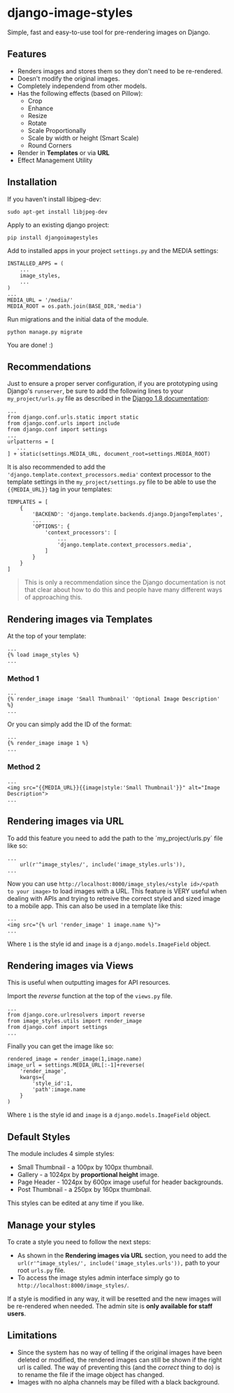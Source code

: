 # django-image-styles
Simple, fast and easy-to-use tool for pre-rendering images on Django.

## Features
- Renders images and stores them so they don't need to be re-rendered.
- Doesn't modify the original images.
- Completely independend from other models.
- Has the following effects (based on Pillow):
  - Crop
  - Enhance
  - Resize
  - Rotate
  - Scale Proportionally
  - Scale by width or height (Smart Scale)
  - Round Corners
- Render in **Templates** or via **URL**
- Effect Management Utility

## Installation

If you haven't install libjpeg-dev:
```
sudo apt-get install libjpeg-dev
```

Apply to an existing django project:
```
pip install djangoimagestyles
```
Add to installed apps in your project `settings.py` and the MEDIA settings:
```
INSTALLED_APPS = (
    ...
    image_styles,
    ...
)
...
MEDIA_URL = '/media/'
MEDIA_ROOT = os.path.join(BASE_DIR,'media')
```
Run migrations and the initial data of the module.
```
python manage.py migrate
```
You are done! :)

## Recommendations

Just to ensure a proper server configuration, if you are prototyping using Django's `runserver`, be sure to add the following lines to your `my_project/urls.py` file as described in the [Django 1.8 documentation](https://docs.djangoproject.com/en/1.8/howto/static-files/):
```
...
from django.conf.urls.static import static
from django.conf.urls import include
from django.conf import settings
...
urlpatterns = [
   ...
] + static(settings.MEDIA_URL, document_root=settings.MEDIA_ROOT)
```
It is also recommended to add the `'django.template.context_processors.media'` context processor to the template settings in the  `my_project/settings.py` file to be able to use the `{{MEDIA_URL}}` tag in your templates:
```
TEMPLATES = [
    {
        'BACKEND': 'django.template.backends.django.DjangoTemplates',
        ...
        'OPTIONS': {
            'context_processors': [
                ...
                'django.template.context_processors.media',
            ]
        }
    }
]
```
> This is only a recommendation since the Django documentation is not that clear about how to do this and people have many different ways of approaching this.

## Rendering images via Templates

At the top of your template:
```
...
{% load image_styles %}
...

```
### Method 1
```
...
{% render_image image 'Small Thumbnail' 'Optional Image Description' %}
...
```
Or you can simply add the ID of the format:
```
...
{% render_image image 1 %}
...
```
### Method 2
```
...
<img src="{{MEDIA_URL}}{{image|style:'Small Thumbnail'}}" alt="Image Description">
...
```
## Rendering images via URL

To add this feature you need to add the path to the ´my_project/urls.py´ file like so:

```
...
    url(r'^image_styles/', include('image_styles.urls')),
...
```
Now you can use `http://localhost:8000/image_styles/<style id>/<path to your image>` to load images with a URL. This feature is VERY useful when dealing with APIs and trying to retreive the correct styled and sized image to a mobile app.
This can also be used in a template like this:
```
...
<img src="{% url 'render_image' 1 image.name %}">
...
```
Where `1` is the style id and `image` is a `django.models.ImageField` object.

## Rendering images via Views

This is useful when outputting images for API resources.

Import the *reverse* function at the top of the `views.py` file.
```
...
from django.core.urlresolvers import reverse
from image_styles.utils import render_image
from django.conf import settings
...
```
Finally you can get the image like so:
```
rendered_image = render_image(1,image.name)
image_url = settings.MEDIA_URL[:-1]+reverse(
    'render_image',
    kwargs={
        'style_id':1,
        'path':image.name
    }
)
```
Where `1` is the style id and `image` is a `django.models.ImageField` object.

## Default Styles

The module includes 4 simple styles:
- Small Thumbnail - a 100px by 100px thumbnail.
- Gallery - a 1024px by **proportional height** image.
- Page Header - 1024px by 600px image useful for header backgrounds.
- Post Thumbnail - a 250px by 160px thumbnail.

This styles can be edited at any time if you like.

## Manage your styles

To crate a style you need to follow the next steps:
* As shown in the **Rendering images via URL** section, you need to add the `url(r'^image_styles/', include('image_styles.urls')),` path to your root `urls.py` file.
* To access the image styles admin interface simply go to `http://localhost:8000/image_styles/`.

If a style is modified in any way, it will be resetted and the new images will be re-rendered when needed. The admin site is **only available for staff users**.

## Limitations

- Since the system has no way of telling if the original images have been deleted or modified, the rendered images can still be shown if the right url is called. The way of preventing this (and the *correct* thing to do) is to rename the file if the image object has changed.
- Images with no alpha channels may be filled with a black background.
